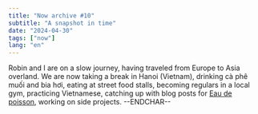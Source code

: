 ```yaml
---
title: "Now archive #10"
subtitle: "A snapshot in time"
date: "2024-04-30"
tags: ["now"]
lang: "en"
---
```


Robin and I are on a slow journey, having traveled from Europe to Asia overland. We are now taking a break in Hanoi (Vietnam), drinking cà phê muối and bia hơi, eating at street food stalls, becoming regulars in a local gym, practicing Vietnamese, catching up with blog posts for [Eau de poisson](https://eaudepoisson.com/), working on side projects. --ENDCHAR--
